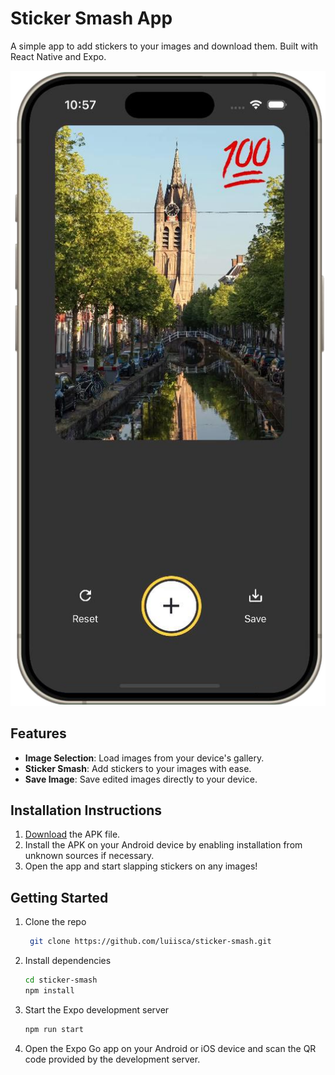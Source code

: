 # Sticker Smash App

A simple app to add stickers to your images and download them. Built with React Native and Expo.

![Sticker Smash App Screenshot](./screenshot.png)

## Features

- **Image Selection**: Load images from your device's gallery.
- **Sticker Smash**: Add stickers to your images with ease.
- **Save Image**: Save edited images directly to your device.

## Installation Instructions

1. [Download](https://github.com/luiisca/sticker-smash/releases/download/v1.0/sticker-smash.apk) the APK file.
2. Install the APK on your Android device by enabling installation from unknown sources if necessary.
3. Open the app and start slapping stickers on any images!

## Getting Started

1. Clone the repo
   ```sh
    git clone https://github.com/luiisca/sticker-smash.git
   ```
2. Install dependencies
   ```sh
   cd sticker-smash
   npm install
   ```
3. Start the Expo development server
   ```sh
   npm run start
   ```
4. Open the Expo Go app on your Android or iOS device and scan the QR code provided by the development server.
